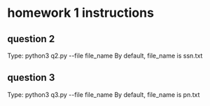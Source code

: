 # homework 1 instructions

## question 2
Type: python3 q2.py --file file_name
By default, file_name is ssn.txt

## question 3
Type: python3 q3.py --file file_name
By default, file_name is pn.txt
